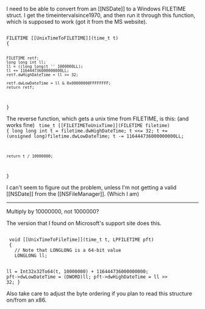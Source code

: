 I need to be able to convert from an [[NSDate]] to a Windows FILETIME struct. I get the timeintervalsince1970, and then run it through this function, which is supposed to work (got it from the MS website).

<code>
FILETIME [[UnixTimeToFILETIME]](time_t t)
{
	
	FILETIME retf;
	long long int ll;
	ll = ((long long)t '' 1000000LL);
	ll += 116444736000000000LL;
	retf.dwHighDateTime = ll >> 32;
	
	retf.dwLowDateTime = ll & 0x00000000FFFFFFFF;
	return retf;
}
</code>

The reverse function, which gets a unix time from FILETIME, is this: (and works fine)
<code>
time_t [[FILETIMEToUnixTime]](FILETIME filetime)
{
	long long int t = filetime.dwHighDateTime;
    t <<= 32;
    t += (unsigned long)filetime.dwLowDateTime;
    t -= 116444736000000000LL;

	return t / 10000000;


}
</code>

I can't seem to figure out the problem, unless I'm not getting a valid [[NSDate]] from the [[NSFileManager]]. (Which I am)

----

Multiply by 10000000, not 1000000?

The version that I found on Microsoft's support site does this.

<code>
 void [[UnixTimeToFileTime]](time_t t, LPFILETIME pft)
 {
   // Note that LONGLONG is a 64-bit value
   LONGLONG ll;

   ll = Int32x32To64(t, 10000000) + 116444736000000000;
   pft->dwLowDateTime = (DWORD)ll;
   pft->dwHighDateTime = ll >> 32;
 }
 </code>

Also take care to adjust the byte ordering if you plan to read this structure on/from an x86.